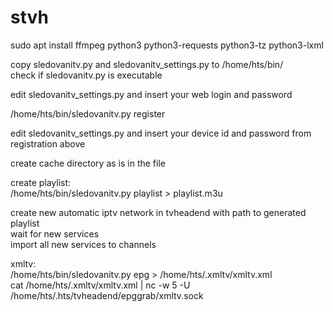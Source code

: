 # stvh

sudo apt install ffmpeg python3 python3-requests python3-tz python3-lxml<br/>

copy sledovanitv.py and sledovanitv_settings.py to /home/hts/bin/<br/>
check if sledovanitv.py is executable<br/>

edit sledovanitv_settings.py and insert your web login and password<br/>

/home/hts/bin/sledovanitv.py register

edit sledovanitv_settings.py and insert your device id and password from registration above<br/>

create cache directory as is in the file<br/>

create playlist:<br/>
/home/hts/bin/sledovanitv.py playlist > playlist.m3u<br/>

create new automatic iptv network in tvheadend with path to generated playlist<br/>
wait for new services<br/>
import all new services to channels<br/>

xmltv:<br/>
/home/hts/bin/sledovanitv.py epg > /home/hts/.xmltv/xmltv.xml<br/>
cat /home/hts/.xmltv/xmltv.xml | nc -w 5 -U /home/hts/.hts/tvheadend/epggrab/xmltv.sock<br/>


